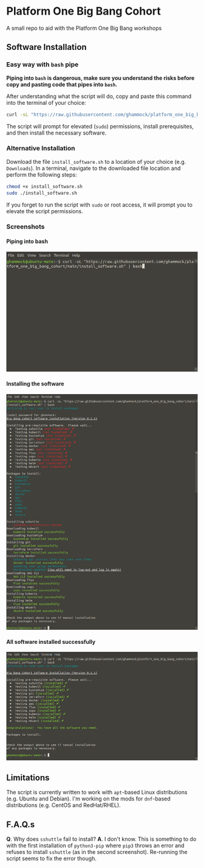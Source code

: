 # Platform One Big Bang Cohort

A small repo to aid with the Platform One Big Bang workshops

## Software Installation

### Easy way with `bash` pipe

**Piping into `bash` is dangerous, make sure you understand the risks before copy and pasting code that pipes into `bash`.**

After understanding what the script will do, copy and paste this command into the terminal of your choice:

```bash
curl -sL "https://raw.githubusercontent.com/ghammock/platform_one_big_bang_cohort/main/install_software.sh" | bash
```

The script will prompt for elevated (`sudo`) permissions, install prerequisites, and then install the necessary software.

### Alternative Installation

Download the file `install_software.sh` to a location of your choice (e.g. `Downloads`).  In a terminal, navigate to the downloaded file location and perform the following steps:

```bash
chmod +x install_software.sh
sudo ./install_software.sh
```

If you forget to run the script with `sudo` or root access, it will prompt you to elevate the script permissions.

### Screenshots

#### Piping into bash

![Installation Step 0](assets/img/installation_0.png)

#### Installing the software

![Installing the software](assets/img/installation_1.png)

#### All software installed successfully

![All software installed successfully](assets/img/installation_2.png)

## Limitations

The script is currently written to work with `apt`-based Linux distributions (e.g. Ubuntu and Debian).  I'm working on the mods for `dnf`-based distributions (e.g. CentOS and RedHat/RHEL).

## F.A.Q.s

**Q**. Why does `sshuttle` fail to install?
**A**. I don't know.  This is something to do with the first installation of `python3-pip` where `pip3`
throws an error and refuses to install `sshuttle` (as in the second screenshot).  Re-running the script
seems to fix the error though.
